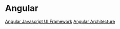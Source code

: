 # Angular

<a href="https://github.com/RaviTambade/Angular/blob/main/Introduction.md">Angular Javascript UI Framework</a>
<a href="https://github.com/RaviTambade/Angular/blob/main/Architecture.md">Angular Architecture</a>